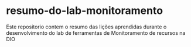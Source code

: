 # resumo-do-lab-monitoramento
Este repositorio contem o resumo das lições aprendidas durante o desenvolvimento do lab de ferramentas de Monitoramento de recursos na DIO
